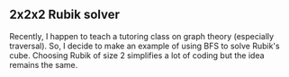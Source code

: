 ## 2x2x2 Rubik solver
Recently, I happen to teach a tutoring class on graph theory (especially traversal). So, I decide to make an example of using BFS to solve Rubik's cube. Choosing Rubik of size 2 simplifies a lot of coding but the idea remains the same.